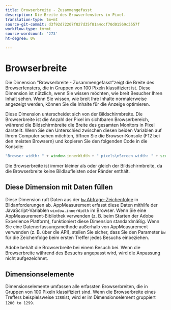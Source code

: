 ```yaml
---
title: Browserbreite - Zusammengefasst
description: Die Breite des Browserfensters in Pixel.
translation-type: tm+mt
source-git-commit: d3f92d72207f027d35f81a4ccf70d01569c3557f
workflow-type: tm+mt
source-wordcount: '273'
ht-degree: 0%

---
```



# Browserbreite

Die Dimension &quot;Browserbreite - Zusammengefasst&quot;zeigt die Breite des Browserfensters, die in Gruppen von 100 Pixeln klassifiziert ist. Diese Dimension ist nützlich, wenn Sie wissen möchten, wie breit Besucher Ihren Inhalt sehen. Wenn Sie wissen, wie breit Ihre Inhalte normalerweise angezeigt werden, können Sie die Inhalte für die Anzeige optimieren.

Diese Dimension unterscheidet sich von der Bildschirmbreite. Die Browserbreite ist die Anzahl der Pixel im sichtbaren Browserbereich, während die Bildschirmbreite die Breite des gesamten Monitors in Pixel darstellt. Wenn Sie den Unterschied zwischen diesen beiden Variablen auf Ihrem Computer sehen möchten, öffnen Sie die Browser-Konsole (F12 bei den meisten Browsern) und kopieren Sie den folgenden Code in die Konsole:

```javascript
"Browser width: " + window.innerWidth + " pixels\nScreen width: " + screen.width + " pixels";
```

Die Browserbreite ist immer kleiner als oder gleich der Bildschirmbreite, da die Browserbreite keine Bildlaufleisten oder Ränder enthält.

## Diese Dimension mit Daten füllen

Diese Dimension ruft Daten aus der [`bw` Abfrage-Zeichenfolge](/help/implement/validate/query-parameters.md) in Bildanforderungen ab. AppMeasurement erfasst diese Daten mithilfe der JavaScript-Variablen `window.innerWidth` im Browser. Wenn Sie eine AppMeasurement-Bibliothek verwenden (z. B. beim Starten der Adobe Experience Platform), funktioniert diese Dimension standardmäßig. Wenn Sie eine Datenerfassungsmethode außerhalb von AppMeasurement verwenden (z. B. über die API), stellen Sie sicher, dass Sie den Parameter `bw` für die Zeichenfolge beim ersten Treffer jedes Besuchs einbeziehen.

Adobe behält die Browserbreite bei einem Besuch bei. Wenn die Browserbreite während des Besuchs angepasst wird, wird die Anpassung nicht aufgezeichnet.

## Dimensionselemente

Dimensionselemente umfassen alle erfassten Browserbreiten, die in Gruppen von 100 Pixeln klassifiziert sind. Wenn die Browserbreite eines Treffers beispielsweise `1280`ist, wird er im Dimensionselement gruppiert `1200 to 1299`.
